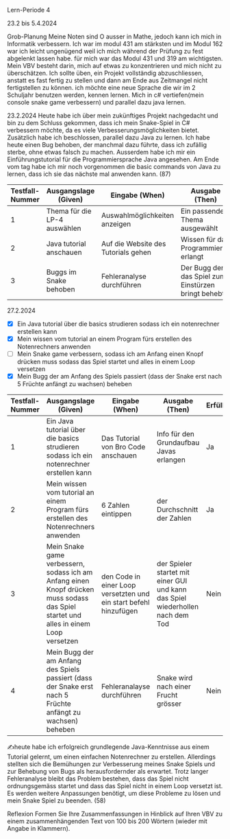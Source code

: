 Lern-Periode 4

23.2 bis 5.4.2024

Grob-Planung
Meine Noten sind O ausser in Mathe, jedoch kann ich mich in Informatik verbessern.
Ich war im modul 431 am stärksten und im Modul 162 war ich leicht ungenügend weil ich mich während der Prüfung zu fest abgelenkt lassen habe. für mich war das Modul 431 und 319 am wichtigsten.
Mein VBV besteht darin, mich auf etwas zu konzentrieren und mich nicht zu überschätzen. Ich sollte üben, ein Projekt vollständig abzuschliessen, anstatt es fast fertig zu stellen und dann am Ende aus Zeitmangel nicht fertigstellen zu können.
ich möchte eine neue Sprache die wir im 2 Schuljahr benutzen werden, kennen lernen.
Mich in c# vertiefen(mein console snake game verbessern) und parallel dazu java lernen.

23.2.2024
Heute habe ich über mein zukünftiges Projekt nachgedacht und bin zu dem Schluss gekommen, dass ich mein Snake-Spiel in C# verbessern möchte, da es viele Verbesserungsmöglichkeiten bietet. Zusätzlich habe ich beschlossen, parallel dazu Java zu lernen. Ich habe heute einen Bug behoben, der manchmal dazu führte, dass ich zufällig sterbe, ohne etwas falsch zu machen. Ausserdem habe ich mir ein Einführungstutorial für die Programmiersprache Java angesehen. Am Ende vom tag habe ich mir noch vorgenommen die basic commands von Java zu lernen, dass ich sie das nächste mal anwenden kann. (87)

| Testfall-Nummer	| Ausgangslage (Given) |	Eingabe (When)|	Ausgabe (Then)	| Erfüllt?|
|-----------------|----------------------|----------------|-----------------|---------|
1 | Thema für die LP-4 auswählen  | Auswahlmöglichkeiten anzeigen  | Ein passendes Thema ausgewählt  | Ja  |
2 | Java tutorial anschauen  | Auf die Website des Tutorials gehen  | Wissen für das Programmieren erlangt  | Nein  |
3 | Buggs im Snake behoben  | Fehleranalyse durchführen  | Der Bugg der das Spiel zum Einstürzen bringt behebt  | Ja  |
27.2.2024
- [x] Ein Java tutorial über die basics strudieren sodass ich ein notenrechner erstellen kann
- [x] Mein wissen vom tutorial an einem Program fürs erstellen des Notenrechners anwenden
- [ ] Mein Snake game verbessern, sodass ich am Anfang einen Knopf drücken muss sodass das Spiel startet und alles in einem Loop versetzen
- [x] Mein Bugg der am Anfang des Spiels passiert (dass der Snake erst nach 5 Früchte anfängt zu wachsen) beheben
      
| Testfall-Nummer	| Ausgangslage (Given) |	Eingabe (When)|	Ausgabe (Then)	| Erfüllt?|
|-----------------|----------------------|----------------|-----------------|---------|
1 | Ein Java tutorial über die basics strudieren sodass ich ein notenrechner erstellen kann  | Das Tutorial von Bro Code anschauen  | Info für den Grundaufbau Javas erlangen  | Ja  |
2 | Mein wissen vom tutorial an einem Program fürs erstellen des Notenrechners anwenden  | 6 Zahlen eintippen  | der Durchschnitt der Zahlen  | Ja  |
3 | Mein Snake game verbessern, sodass ich am Anfang einen Knopf drücken muss sodass das Spiel startet und alles in einem Loop versetzen  | den Code in einer Loop versetzten und ein start befehl hinzufügen  | der Spieler startet mit einer GUI und kann das Spiel wiederhollen nach dem Tod  | Nein  |
4 | Mein Bugg der am Anfang des Spiels passiert (dass der Snake erst nach 5 Früchte anfängt zu wachsen) beheben  | Fehleranalayse durchführen  | Snake wird nach einer Frucht grösser  | Nein  |

✍️heute habe ich erfolgreich grundlegende Java-Kenntnisse aus einem Tutorial gelernt, um einen einfachen Notenrechner zu erstellen. Allerdings stellten sich die Bemühungen zur Verbesserung meines Snake Spiels und zur Behebung von Bugs als herausfordernder als erwartet. Trotz langer Fehleranalyse bleibt das Problem bestehen, dass das Spiel nicht ordnungsgemäss startet und dass das Spiel nicht in einem Loop versetzt ist. Es werden weitere Anpassungen benötigt, um diese Probleme zu lösen und mein Snake Spiel zu beenden. (58)






 

Reflexion
Formen Sie Ihre Zusammenfassungen in Hinblick auf Ihren VBV zu einem zusammenhängenden Text von 100 bis 200 Wörtern (wieder mit Angabe in Klammern).
